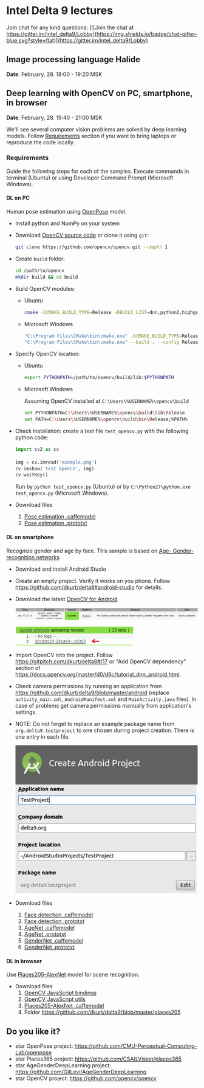 # Intel Delta 9 lectures

Join chat for any kind questions: [![Join the chat at https://gitter.im/intel_delta9/Lobby](https://img.shields.io/badge/chat-gitter-blue.svg?style=flat)](https://gitter.im/intel_delta9/Lobby)

## Image processing language Halide
**Date**: February, 28. 18:00 - 19:20 MSK

## Deep learning with OpenCV on PC, smartphone, in browser
**Date**: February, 28. 19:40 - 21:00 MSK

We'll see several computer vision problems are solved by deep learning models.
Follow [Requirements](#requirements) section if you want to bring laptops or
reproduce the code locally.

### Requirements
Guide the following steps for each of the samples. Execute commands in terminal
(Ubuntu) or using Developer Command Prompt (Microsoft Windows).

#### DL on PC
Human pose estimation using [OpenPose](https://github.com/CMU-Perceptual-Computing-Lab/openpose) model.

* Install python and NumPy on your system

* Download [OpenCV source code](https://github.com/opencv/opencv/archive/master.zip)
or clone it using `git`:

  ```bash
  git clone https://github.com/opencv/opencv.git --depth 1
  ```

* Create `build` folder:

  ```bash
  cd /path/to/opencv
  mkdir build && cd build
  ```

* Build OpenCV modules:

  * Ubuntu
    ```bash
    cmake -DCMAKE_BUILD_TYPE=Release -DBUILD_LIST=dnn,python2,highgui,videoio,imgproc .. && make -j4
    ```

  * Microsoft Windows
    ```bash
    "C:\Program Files\CMake\bin\cmake.exe" -DCMAKE_BUILD_TYPE=Release -DBUILD_LIST=dnn,python2,highgui,videoio,imgproc -G "Visual Studio 14 Win64" ..
    "C:\Program Files\CMake\bin\cmake.exe" --build . --config Release -- /m:4
    ```

* Specify OpenCV location:

  * Ubuntu
    ```bash
    export PYTHONPATH=/path/to/opencv/build/lib:$PYTHONPATH
    ```

  * Microsoft Windows

    Assuming OpenCV installed at `C:\Users\%USERNAME%\opencv\build`
    ```bash
    set PYTHONPATH=C:\Users\%USERNAME%\opencv\build\lib\Release
    set PATH=C:\Users\%USERNAME%\opencv\build\bin\Release;%PATH%
    ```


* Check installation: create a text file `test_opencv.py` with the following python
  code:

  ```python
  import cv2 as cv

  img = cv.imread('example.png')
  cv.imshow('Test OpenCV', img)
  cv.waitKey()
  ```

  Run by `python test_opencv.py` (Ubuntu) or by `C:\Python27\python.exe test_opencv.py` (Microsoft Windows).

* Download files
  1. [Pose estimation .caffemodel](http://posefs1.perception.cs.cmu.edu/OpenPose/models/pose/mpi/pose_iter_160000.caffemodel)
  2. [Pose estimation .prototxt](https://github.com/opencv/opencv_extra/blob/master/testdata/dnn/openpose_pose_mpi.prototxt)

#### DL on smartphone
Recognize gender and age by face. This sample is based on [Age- Gender- recognition networks](https://github.com/GilLevi/AgeGenderDeepLearning)

* Download and install Android Studio

* Create an empty project. Verify it works on you phone. Follow https://github.com/dkurt/delta8#android-studio for details.

* Download the latest [OpenCV for Android](http://pullrequest.opencv.org/buildbot/builders/master_pack-android)

  ![](images/opencv4android_build_1.png)

  ![](images/opencv4android_build_2.png)

* Import OpenCV into the project. Follow https://gitpitch.com/dkurt/delta8#/17 or "Add OpenCV dependency" section of https://docs.opencv.org/master/d0/d6c/tutorial_dnn_android.html.

* Check camera permissions by running an application from https://github.com/dkurt/delta9/blob/master/android (replace `activity_main.xml`, `AndroidManifest.xml` and `MainActivity.java` files). In case of problems get camera permissions manually from application's settings.

* NOTE: Do not forget to replace an example package name from `org.delta9.testproject`
to one chosen during project creation. There is one entry in each file.

  ![](images/opencv4android_package.png)

* Download files
  1. [Face detection .caffemodel](https://github.com/opencv/opencv_3rdparty/raw/19512576c112aa2c7b6328cb0e8d589a4a90a26d/res10_300x300_ssd_iter_140000_fp16.caffemodel)
  1. [Face detection .prototxt](https://raw.githubusercontent.com/opencv/opencv/master/samples/dnn/face_detector/deploy.prototxt)
  1. [AgeNet .caffemodel](https://github.com/GilLevi/AgeGenderDeepLearning/raw/master/models/age_net.caffemodel)
  1. [AgeNet .prototxt](https://github.com/GilLevi/AgeGenderDeepLearning/blob/master/age_net_definitions/deploy.prototxt)
  1. [GenderNet .caffemodel](https://github.com/GilLevi/AgeGenderDeepLearning/raw/master/models/gender_net.caffemodel)
  1. [GenderNet .prototxt](https://github.com/GilLevi/AgeGenderDeepLearning/blob/master/gender_net_definitions/deploy.prototxt)

#### DL in browser

Use [Places205-AlexNet](http://places.csail.mit.edu/downloadCNN.html) model for
scene recognition.

* Download files
  1. [OpenCV JavaScript bindings](https://docs.opencv.org/master/opencv.js)
  1. [OpenCV JavaScript utils](https://docs.opencv.org/master/utils.js)
  1. [Places205-AlexNet .caffemodel](https://drive.google.com/open?id=1BpnMdMeoDrY-oBFoPyWFxYMcHZKkxUWP)
  1. Folder https://github.com/dkurt/delta9/blob/master/places205

## Do you like it?

* star OpenPose project: https://github.com/CMU-Perceptual-Computing-Lab/openpose
* star Places365 project: https://github.com/CSAILVision/places365
* star AgeGenderDeepLearning project: https://github.com/GilLevi/AgeGenderDeepLearning
* star OpenCV project: https://github.com/opencv/opencv
